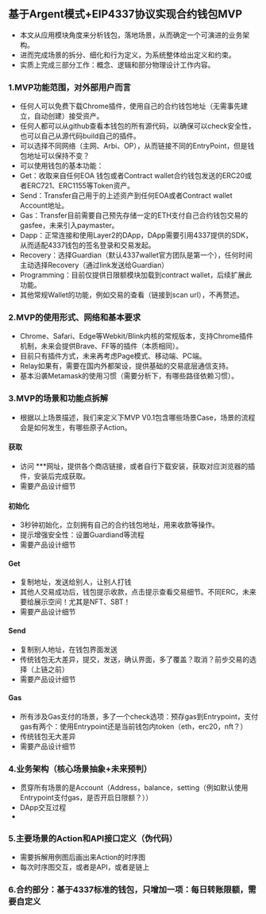 
## 基于Argent模式+EIP4337协议实现合约钱包MVP
+ 本文从应用模块角度来分析钱包，落地场景，从而确定一个可演进的业务架构。
+ 进而完成场景的拆分、细化和行为定义，为系统整体给出定义和约束。
+ 实质上完成三部分工作：概念、逻辑和部分物理设计工作内容。

### 1.MVP功能范围，对外部用户而言
+ 任何人可以免费下载Chrome插件，使用自己的合约钱包地址（无需事先建立，自动创建）接受资产。
+ 任何人都可以从github查看本钱包的所有源代码，以确保可以check安全性，也可以自己从源代码build自己的插件。
+ 可以选择不同网络（主网、Arbi、OP），从而链接不同的EntryPoint，但是钱包地址可以保持不变？
+ 可以使用钱包的基本功能：
+ Get：收取来自任何EOA 钱包或者Contract wallet合约钱包发送的ERC20或者ERC721、ERC1155等Token资产。
+ Send：Transfer自己用于的上述资产到任何EOA或者Contract wallet Account地址。
+ Gas：Transfer目前需要自己预先存储一定的ETH支付自己合约钱包交易的gasfee，未来引入paymaster。
+ Dapp：正常连接和使用Layer2的DApp，DApp需要引用4337提供的SDK，从而适配4337钱包的签名登录和交易发起。
+ Recovery：选择Guardian（默认4337wallet官方团队是第一个），任何时间主动选择Recovery（通过link发送给Guardian）
+ Programming：目前仅提供日限额模块加载到contract wallet，后续扩展此功能。
+ 其他常规Wallet的功能，例如交易的查看（链接到scan url），不再赘述。
### 2.MVP的使用形式、网络和基本要求
+ Chrome、Safari、Edge等Webkit/Blink内核的常规版本，支持Chrome插件机制，未来会提供Brave、FF等的插件（本质相同）。
+ 目前只有插件方式，未来再考虑Page模式、移动端、PC端。
+ Relay如果有，需要在国内外都架设，提供基础的交易底层通信支持。
+ 基本沿袭Metamask的使用习惯（需要分析下，有哪些路径依赖习惯）。

### 3.MVP的场景和功能点拆解
+ 根据以上场景描述，我们来定义下MVP V0.1包含哪些场景Case，场景的流程会是如何发生，有哪些原子Action。
#### 获取
+ 访问 ***网址，提供各个商店链接，或者自行下载安装，获取对应浏览器的插件，安装后完成获取。
+ 需要产品设计细节
#### 初始化
+ 3秒钟初始化，立刻拥有自己的合约钱包地址，用来收款等操作。
+ 提示增强安全性：设置Guardiand等流程
+ 需要产品设计细节
#### Get
+ 复制地址，发送给别人，让别人打钱
+ 其他人交易成功后，钱包提示收款，点击提示查看交易细节。不同ERC，未来要给展示空间！尤其是NFT、SBT！
+ 需要产品设计细节
#### Send
+ 复制别人地址，在钱包界面发送
+ 传统钱包无大差异，提交，发送，确认界面，多了覆盖？取消？前步交易的选择（上链之前）
+ 需要产品设计细节
#### Gas
+ 所有涉及Gas支付的场景，多了一个check选项：预存gas到Entrypoint，支付gas有两个：使用Entrypoint还是当前钱包内token（eth，erc20，nft？）
+ 传统钱包无大差异
+ 需要产品设计细节
### 4.业务架构（核心场景抽象+未来预判）
+ 贯穿所有场景的是Account（Address，balance，setting（例如默认使用Entrypoint支付gas，是否开启日限额？））
+ DApp交互过程
+ 
### 5.主要场景的Action和API接口定义（伪代码）
+ 需要拆解用例图后画出来Action的时序图
+ 每次时序图交互，或者是API，或者是链上
### 6.合约部分：基于4337标准的钱包，只增加一项：每日转账限额，需要自定义


